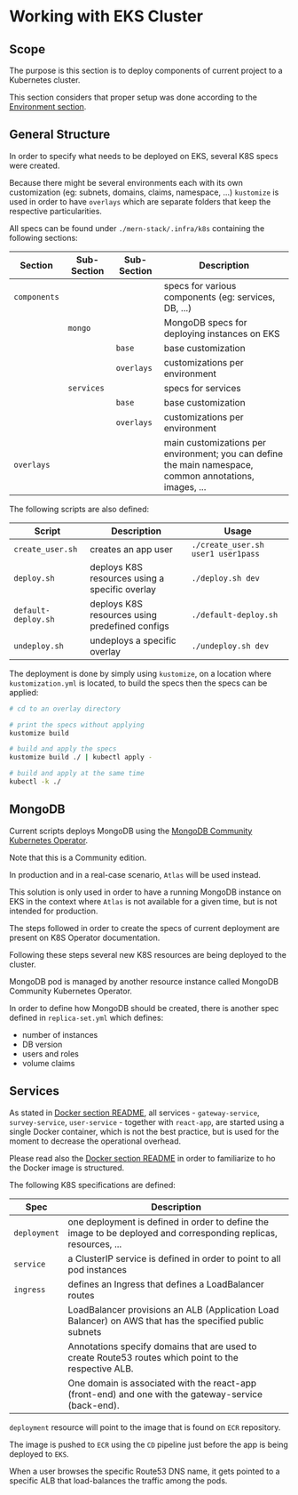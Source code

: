 # Working with EKS Cluster

## Scope

The purpose is this section is to deploy components of current project to a Kubernetes cluster.

This section considers that proper setup was done according to the [Environment section](../../.docs/environment.md).

## General Structure

In order to specify what needs to be deployed on EKS, several K8S specs were created.

Because there might be several environments each with its own customization (eg: subnets, domains, claims, namespace, ...) `kustomize` is used in order to have `overlays` which are separate folders that keep the respective particularities.

All specs can be found under `./mern-stack/.infra/k8s` containing the following sections:

| Section      | Sub-Section | Sub-Section | Description                                                                                             |
| ------------ | ----------- | ----------- | ------------------------------------------------------------------------------------------------------- |
| `components` |             |             | specs for various components (eg: services, DB, ...)                                                    |
|              | `mongo`     |             | MongoDB specs for deploying instances on EKS                                                            |
|              |             | `base`      | base customization                                                                                      |
|              |             | `overlays`  | customizations per environment                                                                          |
|              | `services`  |             | specs for services                                                                                      |
|              |             | `base`      | base customization                                                                                      |
|              |             | `overlays`  | customizations per environment                                                                          |
| `overlays`   |             |             | main customizations per environment; you can define the main namespace, common annotations, images, ... |

The following scripts are also defined:

| Script              | Description                                    | Usage                              |
| ------------------- | ---------------------------------------------- | ---------------------------------- |
| `create_user.sh`    | creates an app user                            | `./create_user.sh user1 user1pass` |
| `deploy.sh`         | deploys K8S resources using a specific overlay | `./deploy.sh dev`                  |
| `default-deploy.sh` | deploys K8S resources using predefined configs | `./default-deploy.sh`              |
| `undeploy.sh`       | undeploys a specific overlay                   | `./undeploy.sh dev`                |

The deployment is done by simply using `kustomize`, on a location where `kustomization.yml` is located, to build the specs then the specs can be applied:

```bash
# cd to an overlay directory

# print the specs without applying
kustomize build

# build and apply the specs
kustomize build ./ | kubectl apply -

# build and apply at the same time
kubectl -k ./
```

## MongoDB

Current scripts deploys MongoDB using the [MongoDB Community Kubernetes Operator](https://github.com/mongodb/mongodb-kubernetes-operator/blob/master/README.md).

Note that this is a Community edition.

In production and in a real-case scenario, `Atlas` will be used instead.

This solution is only used in order to have a running MongoDB instance on EKS in the context where `Atlas` is not available for a given time, but is not intended for production.

The steps followed in order to create the specs of current deployment are present on K8S Operator documentation.

Following these steps several new K8S resources are being deployed to the cluster.

MongoDB pod is managed by another resource instance called MongoDB Community Kubernetes Operator.

In order to define how MongoDB should be created, there is another spec defined in `replica-set.yml` which defines:
- number of instances
- DB version
- users and roles
- volume claims

## Services

As stated in [Docker section README](../docker/README.md), all services - `gateway-service`, `survey-service`, `user-service` - together with `react-app`, are started using a single Docker container, which is not the best practice, but is used for the moment to decrease the operational overhead.

Please read also the [Docker section README](../docker/README.md) in order to familiarize to ho the Docker image is structured.

The following K8S specifications are defined:

| Spec         | Description                                                                                                      |
| ------------ | ---------------------------------------------------------------------------------------------------------------- |
| `deployment` | one deployment is defined in order to define the image to be deployed and corresponding replicas, resources, ... |
| `service`    | a ClusterIP service is defined in order to point to all pod instances                                            |
| `ingress`    | defines an Ingress that defines a LoadBalancer routes                                                            |
|              | LoadBalancer provisions an ALB (Application Load Balancer) on AWS that has the specified public subnets          |
|              | Annotations specify domains that are used to create Route53 routes which point to the respective ALB.            |
|              | One domain is associated with the react-app (front-end) and one with the gateway-service (back-end).             |

`deployment` resource will point to the image that is found on `ECR` repository.

The image is pushed to `ECR` using the `CD` pipeline just before the app is being deployed to `EKS`.

When a user browses the specific Route53 DNS name, it gets pointed to a specific ALB that load-balances the traffic among the pods.
